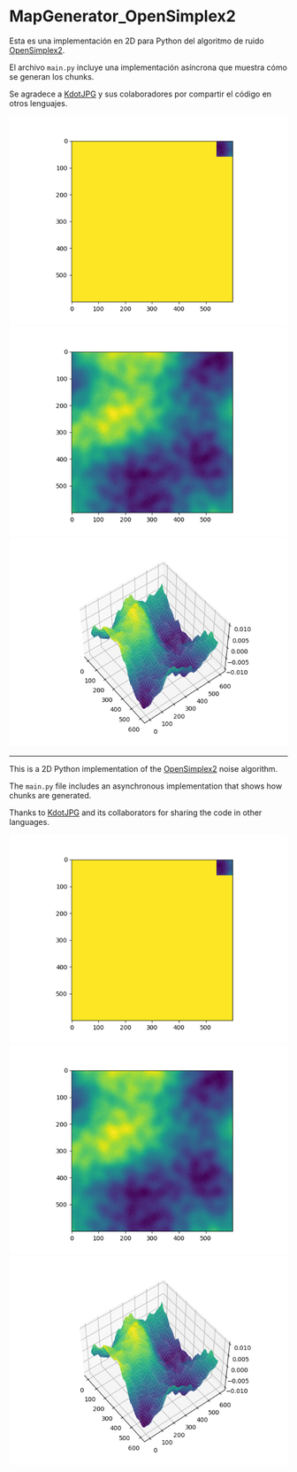 # MapGenerator_OpenSimplex2
Esta es una implementación en 2D para Python del algoritmo de ruido [OpenSimplex2](https://github.com/KdotJPG/OpenSimplex2).

El archivo `main.py` incluye una implementación asíncrona que muestra cómo se generan los chunks. 

Se agradece a [KdotJPG](https://github.com/KdotJPG) y sus colaboradores por compartir el código en otros lenguajes.

![Alt text](animated_GMM.gif)
![Alt text](Figure_2D.png)
![Alt text](Figure_3D.png)

------------------------
This is a 2D Python implementation of the [OpenSimplex2](https://github.com/KdotJPG/OpenSimplex2) noise algorithm.

The `main.py` file includes an asynchronous implementation that shows how chunks are generated. 

Thanks to [KdotJPG](https://github.com/KdotJPG) and its collaborators for sharing the code in other languages.

![Alt text](animated_GMM.gif)
![Alt text](Figure_2D.png)
![Alt text](Figure_3D.png)
